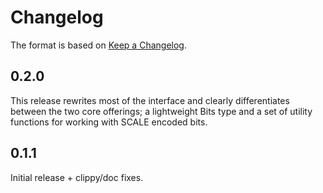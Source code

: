 # Changelog

The format is based on [Keep a Changelog].

[Keep a Changelog]: http://keepachangelog.com/en/1.0.0/

## 0.2.0

This release rewrites most of the interface and clearly differentiates between the two core offerings; a lightweight Bits type and a set of utility functions for working with SCALE encoded bits.

## 0.1.1

Initial release + clippy/doc fixes.